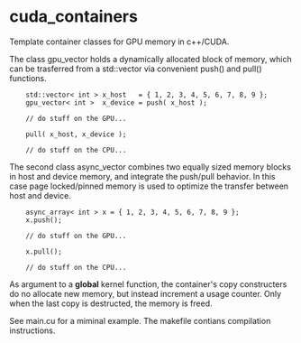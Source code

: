 # cuda_containers
Template container classes for GPU memory in c++/CUDA.

The class gpu_vector holds a dynamically allocated block of memory, 
which can be trasferred from a std::vector via convenient push() and pull() functions.
```
    std::vector< int > x_host   = { 1, 2, 3, 4, 5, 6, 7, 8, 9 };
    gpu_vector< int >  x_device = push( x_host );
    
    // do stuff on the GPU... 

    pull( x_host, x_device );
    
    // do stuff on the CPU...    
```
The second class async_vector combines two equally sized memory blocks in host and device memory, and integrate the push/pull behavior. 
In this case page locked/pinned memory is used to optimize the transfer between host and device.
```
    async_array< int > x = { 1, 2, 3, 4, 5, 6, 7, 8, 9 };
    x.push();
  
    // do stuff on the GPU... 

    x.pull();
    
    // do stuff on the CPU...    
```
As argument to a __global__ kernel function, 
the container's copy constructers do no allocate new memory, but instead increment a usage counter.
Only when the last copy is destructed, the memory is freed. 
  
See main.cu for a miminal example. The makefile contians compilation instructions. 
